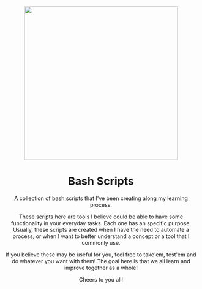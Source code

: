 <div align="center">

<img src="https://bashlogo.com/img/logo/jpg/full_colored_light.jpg" width="400px">

# Bash Scripts

A collection of bash scripts that I've been creating along my learning process.

These scripts here are tools I believe could be able to have some functionality in your everyday tasks. Each one has an specific purpose. Usually, these scripts are created when I have the need to automate a process, or when I want to better understand a concept or a tool that I commonly use. 

If you believe these may be useful for you, feel free to take'em, test'em and do whatever you want with them! The goal here is that we all learn and improve together as a whole!

Cheers to you all!

</div>